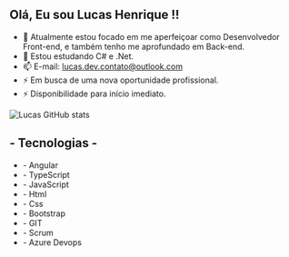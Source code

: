**<h2>Olá, Eu sou Lucas Henrique !!</h2>**

- 🔭 Atualmente estou focado em me aperfeiçoar como Desenvolvedor Front-end, e também tenho me aprofundado em Back-end.
- 🌱 Estou estudando C# e .Net.
- 📫 E-mail: lucas.dev.contato@outlook.com
- ⚡ Em busca de uma nova oportunidade profissional.
- ⚡ Disponibilidade para início imediato.

![Lucas GitHub stats](https://github-readme-stats.vercel.app/api?username=Terchaki&show_icons=true&theme=radical)

**<h2>- Tecnologias -</h2>**
<!--
<div style="display: inline_block"><br>
  <img align="center" alt="Rafa-Js" height="30" width="40" src="https://raw.githubusercontent.com/devicons/devicon/master/icons/javascript/javascript-plain.svg">
  <img align="center" alt="Rafa-HTML" height="30" width="40" src="https://raw.githubusercontent.com/devicons/devicon/master/icons/html5/html5-original.svg">
  <img align="center" alt="Rafa-CSS" height="30" width="40" src="https://raw.githubusercontent.com/devicons/devicon/master/icons/css3/css3-original.svg">
</div>
<hr>
<div>  
  <a href="https://www.linkedin.com/in/lucas-henrique-sousa-mendes/"target="_blank"><img src="https://img.shields.io/badge/-LinkedIn-%230077B5?style=for-the-badge&logo=linkedin&logoColor=white"target="_blank"></a> 
</div>
-->
<ul>
        <li><span>- Angular</span></li>
        <li><span>- TypeScript</span></li>
        <li><span>- JavaScript</span></li>
        <li><span>- Html</span></li>
        <li><span>- Css</span></li>
        <li><span>- Bootstrap</span></li>
        <li><span>- GIT</span></li>
        <li><span>- Scrum</span></li>
        <li><span>- Azure Devops</span></li>
      </ul>
